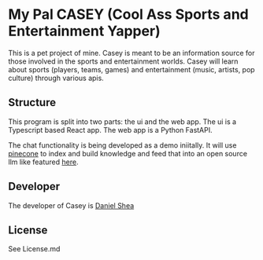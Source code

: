 # My Pal CASEY (Cool Ass Sports and Entertainment Yapper)

This is a pet project of mine. Casey is meant to be an information source for those involved in the sports and entertainment worlds. Casey will learn about sports (players, teams, games) and entertainment (music, artists, pop culture) through various apis. 

## Structure

This program is split into two parts: the ui and the web app. The ui is a Typescript based React app. The web app is a Python FastAPI.

The chat functionality is being developed as a demo iniitally. It will use [pinecone](https://www.pinecone.io/) to index and build knowledge and feed that into an open source llm like featured [here](https://ollama.com/).

## Developer

The developer of Casey is [Daniel Shea](danielgshea.com)

## License

See License.md
